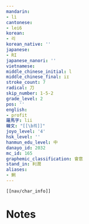 ```yaml
---
mandarin:
- lì
cantonese:
- lei6
korean:
- 리
korean_native: ''
japanese:
- RI
japanese_nanori: ''
vietnamese:
middle_chinese_initial: l
middle_chinese_final: iɪ
stroke_count: 7
radical: 刀
skip_number: 1-5-2
grade_level: 2
pos: ''
english:
- profit
羅馬字: lii
韓文: "[[\b릐]]"
joyo_level: '4'
hsk_level: ''
hanmun_edu_level: 中
danayo_id: 2032
mc_id: 165
graphemic_classification: 會意
stand_in: 利潤
aliases:
- 鯏
---
```

```meta-bind-embed
[[nav/char_info]]
```

# Notes
